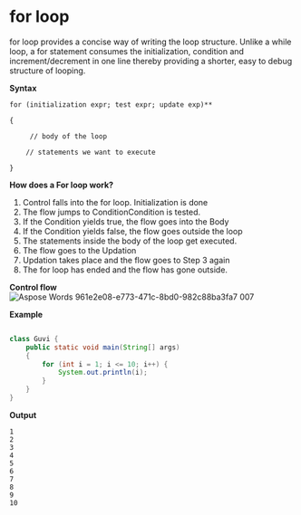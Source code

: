 

# for loop

for loop provides a concise way of writing the loop structure. Unlike a while loop, a for statement consumes the initialization, condition and increment/decrement in one line thereby providing a shorter, easy to debug structure of looping.

**Syntax**
~~~
for (initialization expr; test expr; update exp)**

{

     // body of the loop

    // statements we want to execute

}

~~~
**How does a For loop work?**  

1. Control falls into the for loop. Initialization is done
1. The flow jumps to ConditionCondition is tested. 
1. If the Condition yields true, the flow goes into the Body
1. If the Condition yields false, the flow goes outside the loop
1. The statements inside the body of the loop get executed.
1. The flow goes to the Updation
1. Updation takes place and the flow goes to Step 3 again
1. The for loop has ended and the flow has gone outside.

**Control flow**
![Aspose Words 961e2e08-e773-471c-8bd0-982c88ba3fa7 007](https://github.com/rhushikesh2000/Java_tutorial/assets/124034778/dbbd1f22-db55-47c0-bd0d-e860cf8c3b35)

**Example**

~~~java

class Guvi {
    public static void main(String[] args)
    {
        for (int i = 1; i <= 10; i++) {
            System.out.println(i);
        }
    }
}
~~~

**Output**

~~~
1
2
3
4
5
6
7
8
9
10
~~~